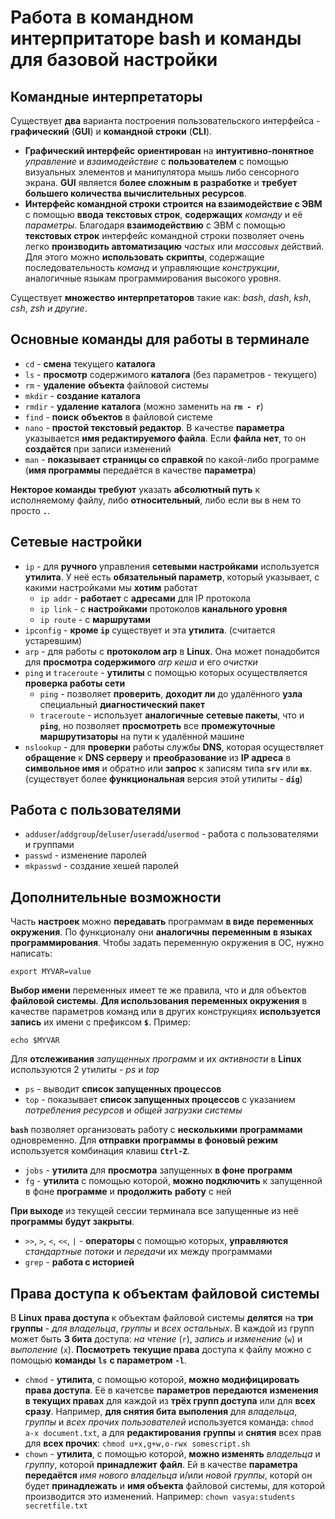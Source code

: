 # Работа в командном интерпритаторе bash и команды для базовой настройки

## Командные интерпретаторы

Существует **два** варианта построения пользовательского интерфейса - **графический** (**GUI**) и **командной строки** (**CLI**).

- **Графический интерфейс** **ориентирован** на **интуитивно-понятное** *управление* и *взаимодействие* с **пользователем** с помощью визуальных элементов и манипулятора мышь либо сенсорного экрана. **GUI** является **более сложным** **в разработке** и **требует** **большего количества вычислительных ресурсов**.
- **Интерфейс командной строки** **строится** **на взаимодействие с ЭВМ** с помощью **ввода** **текстовых строк**, **содержащих** *команду* и её *параметры*. Благодаря **взаимодействию** с ЭВМ с помощью **текстовых строк** интерфейс командной строки позволяет очень легко **производить автоматизацию** *частых* или *массовых* действий. Для этого можно **использовать** **скрипты**, содержащие последовательность *команд* и управляющие *конструкции*, аналогичные языкам программирования высокого уровня.

Существует **множество** **интерпретаторов** такие как: *bash*, *dash*, *ksh*, *csh*, *zsh* *и другие*.

## Основные команды для работы в терминале

- `cd` - **смена** текущего **каталога**
- `ls` - **просмотр** содержимого **каталога** (без параметров - текущего)
- `rm` - **удаление** **объекта** файловой системы
- `mkdir` - **создание** **каталога**
- `rmdir` - **удаление** **каталога** (можно заменить на **`rm - r`**)
- `find` - **поиск** **объектов** в файловой системе
- `nano` - **простой текстовый редактор**. В качестве **параметра** указывается **имя редактируемого файла**. Если **файла** **нет**, то он **создаётся** при записи изменений
- `man` - **показывает** **страницы со справкой** по какой-либо программе (**имя программы** передаётся в качестве **параметра**)

**Некторое команды** **требуют** указать **абсолютный путь** к исполняемому файлу, либо **относительный**, либо если вы в нем то просто **`.`**.

## Сетевые настройки

- `ip` - для **ручного** управления **сетевыми настройками** используется **утилита**. У неё есть **обязательный параметр**, который указывает, с какими настройками мы **хотим** работат
  - `ip addr` - **работает** с **адресами** для IP протокола
  - `ip link` - с **настройками** протоколов **канального уровня**
  - `ip route` - с **маршрутами**
- `ipconfig` - **кроме `ip`** существует и эта **утилита**. (считается устаревшим)
- `arp` - для работы с **протоколом arp** в **Linux**. Она может понадобится для **просмотра содержимого** *arp кеша* и его *очистки*
- `ping` и `traceroute` - **утилиты** с помощью которых осуществляется **проверка работы сети**
  - `ping` - позволяет **проверить**, **доходит ли** до удалённого **узла** специальный **диагностический пакет**
  - `traceroute` - использует **аналогичные** **сетевые пакеты**, что и **`ping`**, но позволяет **просмотреть** все **промежуточные маршрутизаторы** на пути к удалённой машине
- `nslookup` - для **проверки** работы службы **DNS**, которая осуществляет **обращение** к **DNS серверу** и **преобразование** из **IP адреса** в **символьное имя** и обратно или **запрос** к записям типа **`srv`** или **`mx`**. (существует более **функциональная** версия этой утилиты - **`dig`**)

## Работа с пользователями

- `adduser`/`addgroup`/`deluser`/`useradd`/`usermod` - работа с пользователями и группами
- `passwd` - изменение паролей
- `mkpasswd` - создание хешей паролей

## Дополнительные возможности

Часть **настроек** можно **передавать** программам **в виде** **переменных окружения**. По функционалу они **аналогичны** **переменным** **в языках программирования**. Чтобы задать переменную окружения в ОС, нужно написать:

`export MYVAR=value`

**Выбор имени** переменных имеет те же правила, что и для объектов **файловой системы**. **Для использования** **переменных окружения** в качестве параметров команд или в других конструкциях **используется запись** их имени с префиксом **`$`**. Пример:

`echo $MYVAR`

Для **отслеживания** *запущенных программ* и их *активности* в **Linux** используются 2 утилиты - *ps* и *top*

- `ps` -  выводит **список запущенных процессов**
- `top` - показывает **список запущенных процессов** с указанием *потребления ресурсов* и *общей загрузки системы*

**`bash`** позволяет организовать работу с **несколькими** **программами** одновременно. Для **отправки** **программы** **в фоновый режим** используется комбинация клавиш **`Ctrl-Z`**.

- `jobs` - **утилита** для **просмотра** запущенных **в фоне** **программ**
- `fg` - **утилита** с помощью которой, **можно подключить** к запущенной в фоне **программе** и **продолжить** **работу** с ней

**При выходе** из текущей сессии терминала все запущенные из неё **программы** **будут закрыты**.

- `>>`, `>`, `<`, `<<`, `|` - **операторы** с помощью которых, **управляются** *стандартные потоки* и *передачи* их между программами
- `grep` - **работа с историей**

## Права доступа к объектам файловой системы

В **Linux** **права доступа** к объектам файловой системы **делятся** на **три группы** - *для владельца*, *группы* и *всех остальных*. В каждой из групп может быть **3 бита** доступа: *на чтение* (`r`), *запись и изменение* (`w`) и *выполение* (`x`). **Посмотреть** **текущие права** доступа к файлу можно с помощью **команды** **`ls`** **с параметром** **`-l`**.

- `chmod` - **утилита**, с помощью которой, **можно модифицировать** **права доступа**. Её в качетсве **параметров** **передаются** **изменения** **в текущих правах** для каждой из **трёх групп доступа** или для **всех сразу**. Например, **для снятия бита** **выполения** для *владельца*, *группы* и *всех прочих пользователей* используется команда:
`chmod a-x document.txt`,
 а для **редактирования** **группы** и **снятия** всех прав для **всех прочих**:
`chmod u+x,g+w,o-rwx somescript.sh`
- `chown` - **утилита**, с помощью которой, **можно изменять** *владельца* и *группу*, которой **принадлежит** **файл**. Ей в качестве **параметра** **передаётся** *имя нового владельца* и/или *новой группы*, которй он будет **принадлежать** и **имя объекта** файловой системы, для которой производится это изменений. Например:
`chown vasya:students secretfile.txt`
